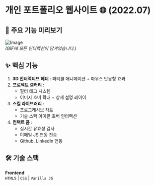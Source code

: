 # 개인 포트폴리오 웹사이트 🌐 (2022.07)

## 🚀 주요 기능 미리보기
![Image](https://github.com/user-attachments/assets/fc0f0358-1949-4cca-bdb6-cabc8a65a22b) \
*(GIF에 모든 인터랙션이 담겨있습니다.)*

## ✨ 핵심 기능
1. **3D 인터랙티브 헤더** : 파티클 애니메이션 + 마우스 반응형 효과
2. **프로젝트 갤러리** :  
   - 필터 태그 시스템
   - 이미지 호버 확대 + 상세 설명 레이어
3. **스킬 라이브러리** :  
   - 프로그레시브 차트
   - 기술 스택 아이콘 호버 인터랙션
4. **컨택트 폼** :  
   - 실시간 유효성 검사  
   - 이메일 JS 연동 전송
   - Github, LinkedIn 연동

## 🛠 기술 스택
**Frontend**  
`HTML5` | `CSS` | `Vanilla JS`  

